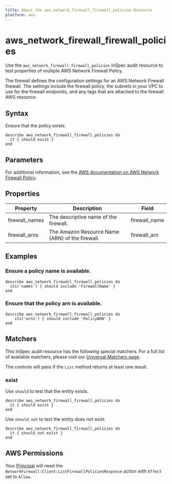```yaml
---
title: About the aws_network_firewall_firewall_policies Resource
platform: aws
---
```


# aws_network_firewall_firewall_policies

Use the `aws_network_firewall_firewall_policies` InSpec audit resource to test properties of multiple AWS Network Firewall Policy.

The firewall defines the configuration settings for an AWS Network Firewall firewall. The settings include the firewall policy, the subnets in your VPC to use for the firewall endpoints, and any tags that are attached to the firewall AWS resource.

## Syntax

Ensure that the policy exists.

    describe aws_network_firewall_firewall_policies do
      it { should exist }
    end

## Parameters

For additional information, see the [AWS documentation on AWS Network Firewall Policy](https://docs.aws.amazon.com/AWSCloudFormation/latest/UserGuide/aws-resource-networkfirewall-firewall.html).

## Properties

| Property | Description | Field | 
| --- | --- | --- |
| firewall_names | The descriptive name of the firewall. | firewall_name |
| firewall_arns | The Amazon Resource Name (ARN) of the firewall. | firewall_arn |

## Examples

### Ensure a policy name is available.
    describe aws_network_firewall_firewall_policies do
      its('names') { should include 'FirewallName' }
    end

### Ensure that the policy arn is available.
    describe aws_network_firewall_firewall_policies do
        its('arns') { should include 'PolicyARN' }
    end

## Matchers

This InSpec audit resource has the following special matchers. For a full list of available matchers, please visit our [Universal Matchers page](https://www.inspec.io/docs/reference/matchers/).

The controls will pass if the `List` method returns at least one result.

### exist

Use `should` to test that the entity exists.

    describe aws_network_firewall_firewall_policies do
      it { should exist }
    end

Use `should_not` to test the entity does not exist.

    describe aws_network_firewall_firewall_policies do
      it { should_not exist }
    end

## AWS Permissions

Your [Principal](https://docs.aws.amazon.com/IAM/latest/UserGuide/intro-structure.html#intro-structure-principal) will need the `NetworkFirewall:Client:ListFirewallPoliciesResponse` action with `Effect` set to `Allow`.
